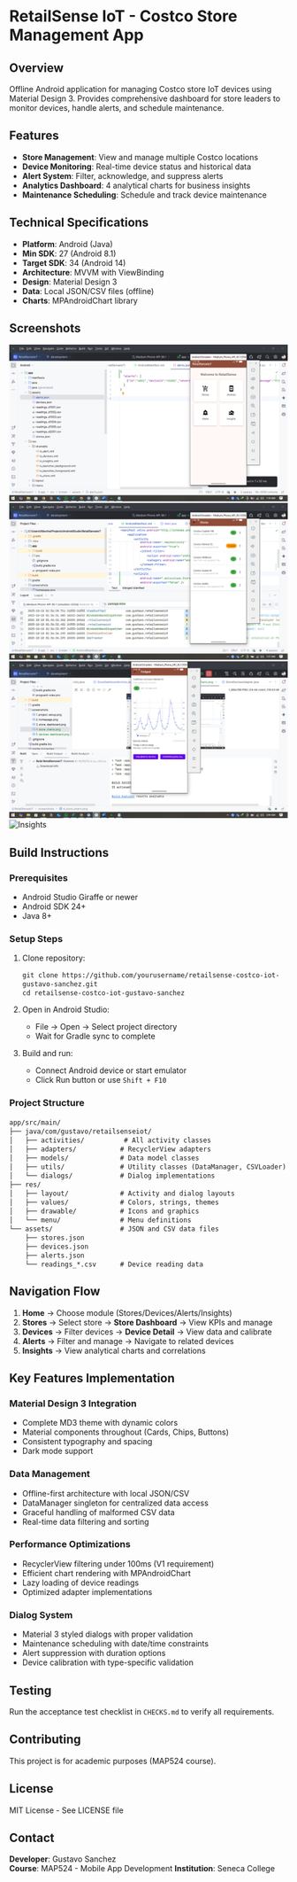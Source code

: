 # RetailSense IoT - Costco Store Management App

## Overview
Offline Android application for managing Costco store IoT devices using Material Design 3. Provides comprehensive dashboard for store leaders to monitor devices, handle alerts, and schedule maintenance.

## Features
- **Store Management**: View and manage multiple Costco locations
- **Device Monitoring**: Real-time device status and historical data
- **Alert System**: Filter, acknowledge, and suppress alerts
- **Analytics Dashboard**: 4 analytical charts for business insights
- **Maintenance Scheduling**: Schedule and track device maintenance

## Technical Specifications
- **Platform**: Android (Java)
- **Min SDK**: 27 (Android 8.1)
- **Target SDK**: 34 (Android 14)
- **Architecture**: MVVM with ViewBinding
- **Design**: Material Design 3
- **Data**: Local JSON/CSV files (offline)
- **Charts**: MPAndroidChart library

## Screenshots
![Home Screen](screenshots/2_homepage.png)
![Store Dashboard](screenshots/3_store_dashboard.png)
![Device Details](screenshots/6_devices_charts.png)
![Insights](screenshots/7_insights_charts.png)

## Build Instructions

### Prerequisites
- Android Studio Giraffe or newer
- Android SDK 24+
- Java 8+

### Setup Steps
1. Clone repository:
   ```
   git clone https://github.com/yourusername/retailsense-costco-iot-gustavo-sanchez.git
   cd retailsense-costco-iot-gustavo-sanchez
   ```

2. Open in Android Studio:
   - File → Open → Select project directory
   - Wait for Gradle sync to complete

3. Build and run:
   - Connect Android device or start emulator
   - Click Run button or use `Shift + F10`

### Project Structure
```
app/src/main/
├── java/com/gustavo/retailsenseiot/
│   ├── activities/          # All activity classes
│   ├── adapters/           # RecyclerView adapters  
│   ├── models/             # Data model classes
│   ├── utils/              # Utility classes (DataManager, CSVLoader)
│   └── dialogs/            # Dialog implementations
├── res/
│   ├── layout/             # Activity and dialog layouts
│   ├── values/             # Colors, strings, themes
│   ├── drawable/           # Icons and graphics
│   └── menu/               # Menu definitions
└── assets/                 # JSON and CSV data files
    ├── stores.json
    ├── devices.json  
    ├── alerts.json
    └── readings_*.csv      # Device reading data
```

## Navigation Flow
1. **Home** → Choose module (Stores/Devices/Alerts/Insights)
2. **Stores** → Select store → **Store Dashboard** → View KPIs and manage
3. **Devices** → Filter devices → **Device Detail** → View data and calibrate
4. **Alerts** → Filter and manage → Navigate to related devices
5. **Insights** → View analytical charts and correlations

## Key Features Implementation

### Material Design 3 Integration
- Complete MD3 theme with dynamic colors
- Material components throughout (Cards, Chips, Buttons)
- Consistent typography and spacing
- Dark mode support

### Data Management
- Offline-first architecture with local JSON/CSV
- DataManager singleton for centralized data access
- Graceful handling of malformed CSV data
- Real-time data filtering and sorting

### Performance Optimizations
- RecyclerView filtering under 100ms (V1 requirement)
- Efficient chart rendering with MPAndroidChart
- Lazy loading of device readings
- Optimized adapter implementations

### Dialog System
- Material 3 styled dialogs with proper validation
- Maintenance scheduling with date/time constraints
- Alert suppression with duration options
- Device calibration with type-specific validation

## Testing
Run the acceptance test checklist in `CHECKS.md` to verify all requirements.

## Contributing
This project is for academic purposes (MAP524 course). 

## License
MIT License - See LICENSE file

## Contact
**Developer**: Gustavo Sanchez  
**Course**: MAP524 - Mobile App Development
**Institution**: Seneca College
